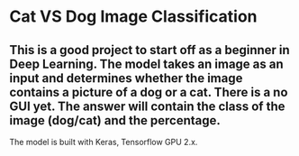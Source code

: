 # Cat VS Dog Image Classification
This is a good project to start off as a beginner in Deep Learning.
The model takes an image as an input and determines whether the image contains a picture of a dog or a cat.
There is a no GUI yet.
The answer will contain the class of the image (dog/cat) and the percentage.
------------------------------------------------------------------------------------------------------------------------------------
The model is built with Keras, Tensorflow GPU 2.x.
